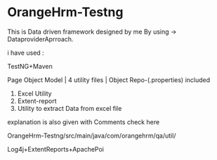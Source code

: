 # OrangeHrm-Testng
This is Data driven framework designed by me 
By using -> DataproviderAprroach.

i have used :

TestNG+Maven

Page Object Model | 4 utility files | Object Repo-(.properties) included 
1) Excel Utility
2) Extent-report
3) Utility to extract Data from excel file 

explanation is also given with Comments 
check here

OrangeHrm-Testng/src/main/java/com/orangehrm/qa/util/


Log4j+ExtentReports+ApachePoi
